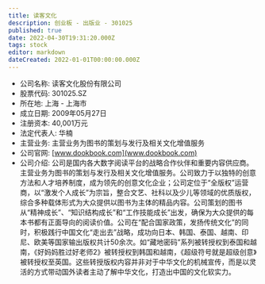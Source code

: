 ```yaml
---
title: 读客文化
description: 创业板 - 出版业 - 301025
published: true
date: 2022-04-30T19:31:20.000Z
tags: stock
editor: markdown
dateCreated: 2022-01-01T00:00:00.000Z
---
```


- 公司名称: 读客文化股份有限公司
- 股票代码: 301025.SZ
- 所在地: 上海 - 上海市
- 成立日期: 2009年05月27日
- 注册资本: 40,001万元
- 法定代表人: 华楠
- 主营业务: 主营业务为图书的策划与发行及相关文化增值服务
- 公司官网: [www.dookbook.com](www.dookbook.com)
- 公司介绍: 公司是国内各大数字阅读平台的战略合作伙伴和重要内容供应商。主营业务为图书的策划与发行及相关文化增值服务。公司致力于以独特的创意方法和人才培养制度，成为领先的创意文化企业；公司定位于“全版权”运营商，以“激发个人成长”为宗旨，整合文艺、社科以及少儿等领域的优质版权，综合多种载体形式为大众提供以图书为主体的精品内容。公司策划的图书从“精神成长”、“知识结构成长”和“工作技能成长”出发，确保为大众提供的每本书都有正面导向的阅读价值。公司在“配合国家政策，发扬传统文化”的同时，积极践行中国文化“走出去”战略，成功向日本、韩国、泰国、越南、印尼、欧美等国家输出版权共计50余次。如“藏地密码”系列被转授权到泰国和越南，《好妈妈胜过好老师2》被转授权到韩国和越南，《超级符号就是超级创意》被转授权至英国。这些转授版权内容并非对于中华文化的机械宣传，而是以灵活的方式带动国外读者主动了解中华文化，打造出中国的文化软实力。


